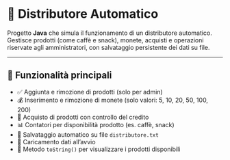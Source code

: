 # 🥤 Distributore Automatico

Progetto **Java** che simula il funzionamento di un distributore automatico. Gestisce prodotti (come caffè e snack), monete, acquisti e operazioni riservate agli amministratori, con salvataggio persistente dei dati su file.

---

## 🚀 Funzionalità principali

- ✅ Aggiunta e rimozione di prodotti (solo per admin)
- 💰 Inserimento e rimozione di monete (solo valori: 5, 10, 20, 50, 100, 200)
- 🛒 Acquisto di prodotti con controllo del credito
- 📊 Contatori per disponibilità prodotto (es. caffè, snack)
- 💾 Salvataggio automatico su file `distributore.txt`
- 📂 Caricamento dati all’avvio
- 🧾 Metodo `toString()` per visualizzare i prodotti disponibili

